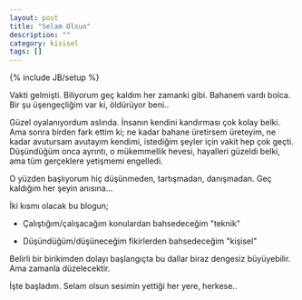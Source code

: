 ```yaml
---
layout: post
title: "Selam Olsun"
description: ""
category: kisisel
tags: []
---
```

{% include JB/setup %}


  Vakti gelmişti. Biliyorum geç kaldım her zamanki gibi. Bahanem vardı bolca.  
Bir şu üşengeçliğim var ki, öldürüyor beni..  

Güzel oyalanıyordum aslında. İnsanın kendini kandırması çok kolay belki. Ama sonra birden fark ettim ki; ne kadar bahane üretirsem üreteyim, ne kadar avutursam avutayım kendimi, istediğim şeyler için vakit hep çok geçti.  
Düşündüğüm onca ayrıntı, o mükemmellik hevesi, hayalleri güzeldi belki, ama tüm gerçeklere yetişmemi engelledi.

   O yüzden başlıyorum hiç düşünmeden, tartışmadan, danışmadan. Geç kaldığım her şeyin anısına...


İki kısmı olacak bu blogun; 

 + Çalıştığım/çalışacağım konulardan bahsedeceğim "teknik" 

 + Düşündüğüm/düşüneceğim fikirlerden bahsedeceğim "kişisel" 

Belirli bir birikimden dolayı başlangıçta bu dallar biraz dengesiz büyüyebilir. Ama zamanla düzelecektir.

İşte başladım. Selam olsun sesimin yettiği her yere, herkese..